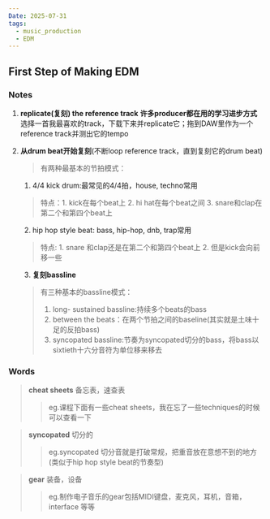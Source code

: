 ```yaml
---
Date: 2025-07-31
tags:
  - music_production
  - EDM
---
```

## First Step of Making EDM

### Notes

1. **replicate(复刻) the reference track**   **许多producer都在用的学习进步方式**
		选择一首我最喜欢的track，下载下来并replicate它；拖到DAW里作为一个reference track并测出它的tempo


2. **从drum beat开始复刻**(不断loop reference track，直到复刻它的drum beat)
	>有两种最基本的节拍模式：
	1. 4/4 kick drum:最常见的4/4拍，house, techno常用
	>特点：1. kick在每个beat上
			2. hi hat在每个beat之间
			3. snare和clap在第二个和第四个beat上
	2. hip hop style beat: bass, hip-hop, dnb, trap常用
	>   特点: 1. snare 和clap还是在第二个和第四个beat上
			2. 但是kick会向前移一些


	3. **复刻bassline**
	 >   有三种基本的bassline模式：
	 >   1. long- sustained bassline:持续多个beats的bass
     >   2. between the beats：在两个节拍之间的baseline(其实就是土味十足的反拍bass)
     >   3. syncopated bassline:节奏为syncopated切分的bass，将bass以sixtieth十六分音符为单位移来移去
		

### Words
>**cheat sheets**
>备忘表，速查表
>>eg.课程下面有一些cheat sheets，我在忘了一些techniques的时候可以查看一下

>**syncopated**
>切分的
>>eg.syncopated 切分音就是打破常规，把重音放在意想不到的地方(类似于hip hop style beat的节奏型)

>**gear**
>装备，设备
>>eg.制作电子音乐的gear包括MIDI键盘，麦克风，耳机，音箱，interface
>>等等